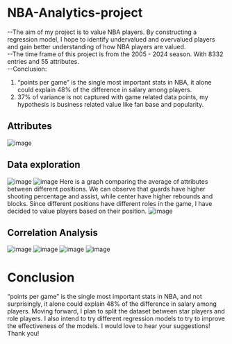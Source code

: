 # NBA-Analytics-project
--The aim of my project is to value NBA players. By constructing a regression model, I hope to identify undervalued and overvalued players and gain better understanding of how NBA players are valued.<br />
--The time frame of this project is from the 2005 - 2024 season. With 8332 entries and 55 attributes. <br />
--Conclusion:  <br />
1. “points per game” is the single most important stats in NBA, it alone could explain 48% of the difference in salary among players. <br />
2. 37% of variance is not captured with game related data points, my hypothesis is business related value like fan base and popularity.

## Attributes
![image](https://github.com/user-attachments/assets/2ca7ba88-c7c1-4ef9-a398-f431b3470869)
## Data exploration
![image](https://github.com/user-attachments/assets/71bbe1c8-5fc9-4ad3-a366-07115f7572e6)
![image](https://github.com/user-attachments/assets/26d12091-1b65-468f-8809-50006d69902f)
Here is a graph comparing the average of attributes between different positions. We can observe that guards have higher shooting percentage and assist, while center have higher rebounds and blocks. Since different positions have different roles in the game, I have decided to value players based on their position.
![image](https://github.com/user-attachments/assets/f0666b90-908f-4087-ab80-690d8ef787a0)
## Correlation Analysis
![image](https://github.com/user-attachments/assets/3d1b8cba-d99d-4720-b74f-afac694bfc6e)
![image](https://github.com/user-attachments/assets/88267a8b-6144-4f2f-ad0e-570611b25e06)
![image](https://github.com/user-attachments/assets/511795d8-5821-487c-9236-6dd0c2bd290c)
![image](https://github.com/user-attachments/assets/88e20fb1-a1d7-4752-b7f2-48d652670d88)

# Conclusion
“points per game” is the single most important stats in NBA, and not surprisingly, it alone could explain 48% of the difference in salary among players.
Moving forward, I plan to split the dataset between star players and role players. I also intend to try different regression models to try to improve the effectiveness of the models.
I would love to hear your suggestions! Thank you!

